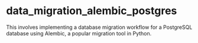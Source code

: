 # data_migration_alembic_postgres
This involves implementing a database migration workflow for a PostgreSQL database using Alembic, a popular migration tool in Python.
